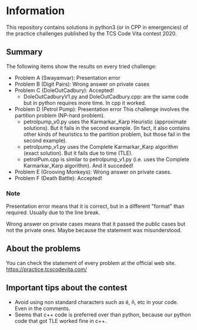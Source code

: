 # Information
This repository contains solutions in python3 (or in CPP in emergencies) of the practice challenges published by the TCS Code Vita contest 2020.
## Summary
The following items show the results on every tried challenge:

* Problem A (Swayamvar): Presentation error
* Problem B (Digit Pairs): Wrong answer on private cases
* Problem C (DoleOutCadbury): Accepted!
  * DoleOutCadburyV1.py and DoleOutCadbury.cpp: are the same code but in python requires more time. In cpp it worked.
* Problem D (Petrol Pump): Presentation error
  This challenge involves the partition problem (NP-hard problem).
  * petrolpump_v0.py uses the Karmarkar_Karp Heuristic (approximate solutions). But it fails in the second example. (In fact, it also contains other kinds of heuristics to the partition problem, but those fail in the second example).
  * petrolpump_v1.py uses the Complete Karmarkar_Karp algorithm (exact solution). But it fails due to time (TLE).
  * petrolPum.cpp is similar to petrolpump_v1.py (i.e. uses the Complete Karmarkar_Karp algorithm). And it succeded!
* Problem E (Grooving Monkeys): Wrong answer on private cases.
* Problem F (Death Battle): Accepted!

### Note
Presentation error means that it is correct, but in a different "format" than required. Usually due to the line break.

Wrong answer on private cases means that it passed the public cases but not the private ones. Maybe because the statement was misunderstood.

## About the problems
You can check the statement of every problem at the official web site.
https://practice.tcscodevita.com/

## Important tips about the contest
* Avoid using non standard characters such as é, ñ, etc in your code. Even in the comments.
* Seems that c++ code is preferred over than python, because our python code that got TLE worked fine in c++.